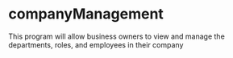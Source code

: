 # companyManagement
This program will allow business owners to view and manage the departments, roles, and employees in their company
